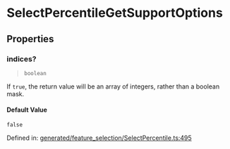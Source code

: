 # SelectPercentileGetSupportOptions

## Properties

### indices?

> `boolean`

If `true`, the return value will be an array of integers, rather than a boolean mask.

#### Default Value

`false`

Defined in:  [generated/feature\_selection/SelectPercentile.ts:495](https://github.com/transitive-bullshit/scikit-learn-ts/blob/b59c1ff/packages/sklearn/src/generated/feature_selection/SelectPercentile.ts#L495)
